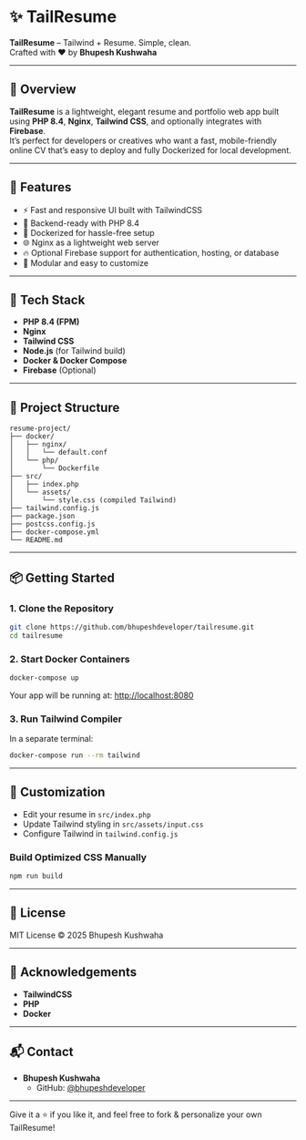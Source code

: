 # ✨ TailResume

**TailResume** – Tailwind + Resume. Simple, clean.  
Crafted with ❤️ by **Bhupesh Kushwaha**

---

## 📄 Overview

**TailResume** is a lightweight, elegant resume and portfolio web app built using **PHP 8.4**, **Nginx**, **Tailwind CSS**, and optionally integrates with **Firebase**.  
It’s perfect for developers or creatives who want a fast, mobile-friendly online CV that’s easy to deploy and fully Dockerized for local development.

---

## 🚀 Features

- ⚡ Fast and responsive UI built with TailwindCSS
- 🐘 Backend-ready with PHP 8.4
- 🐳 Dockerized for hassle-free setup
- 🌐 Nginx as a lightweight web server
- 🔥 Optional Firebase support for authentication, hosting, or database
- 🧰 Modular and easy to customize

---

## 🧰 Tech Stack

- **PHP 8.4 (FPM)**
- **Nginx**
- **Tailwind CSS**
- **Node.js** (for Tailwind build)
- **Docker & Docker Compose**
- **Firebase** (Optional)

---

## 📁 Project Structure

```
resume-project/
├── docker/
│   ├── nginx/
│   │   └── default.conf
│   └── php/
│       └── Dockerfile
├── src/
│   ├── index.php
│   └── assets/
│       └── style.css (compiled Tailwind)
├── tailwind.config.js
├── package.json
├── postcss.config.js
├── docker-compose.yml
└── README.md
```

---

## 📦 Getting Started

### 1. Clone the Repository

```bash
git clone https://github.com/bhupeshdeveloper/tailresume.git
cd tailresume
```

### 2. Start Docker Containers

```bash
docker-compose up
```

Your app will be running at: [http://localhost:8080](http://localhost:8080)

### 3. Run Tailwind Compiler

In a separate terminal:

```bash
docker-compose run --rm tailwind
```

---

## 🔧 Customization

- Edit your resume in `src/index.php`
- Update Tailwind styling in `src/assets/input.css`
- Configure Tailwind in `tailwind.config.js`

### Build Optimized CSS Manually

```bash
npm run build
```

---

## 📜 License

MIT License © 2025 Bhupesh Kushwaha

---

## 🙌 Acknowledgements

- **TailwindCSS**
- **PHP**
- **Docker**

---

## 📬 Contact

- **Bhupesh Kushwaha**  
  - GitHub: [@bhupeshdeveloper](https://github.com/bhupeshdeveloper)  

---

Give it a ⭐ if you like it, and feel free to fork & personalize your own TailResume!
